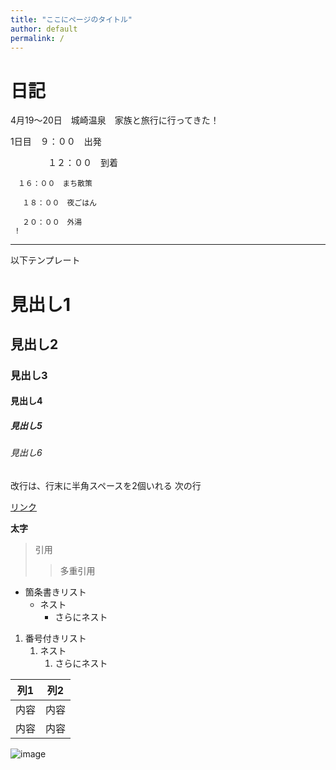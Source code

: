 ```yaml
---
title: "ここにページのタイトル"
author: default
permalink: /
---
```

# 日記
4月19～20日　城崎温泉　家族と旅行に行ってきた！　　　　　　　　　　　    

1日目　９：００　出発　　                                 

　　　
   　１２：００　到着　                                                  
    
    　１６：００　まち散策　　

    　 １８：００　夜ごはん　　                  

     　２０：００　外湯　　                                             
     !
    






---

以下テンプレート

# 見出し1
## 見出し2
### 見出し3
#### 見出し4
##### 見出し5
###### 見出し6

改行は、行末に半角スペースを2個いれる
次の行

[リンク](https://www.google.co.jp/)

**太字**

> 引用
>> 多重引用


- 箇条書きリスト
  - ネスト
    - さらにネスト


1. 番号付きリスト
   1. ネスト
      1. さらにネスト


| 列1  | 列2  |
|-----|-----|
| 内容  | 内容  |
| 内容  | 内容  |

![image](/GHPages_WebSite/assets/images/logo-150.png)
